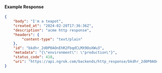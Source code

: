 <!-- Code generated for API Clients. DO NOT EDIT. -->

#### Example Response

```json
{
	"body": "I'm a teapot",
	"created_at": "2024-02-28T17:36:36Z",
	"description": "acme http response",
	"headers": {
		"content-type": "text/plain"
	},
	"id": "bkdhr_2d0P0AOnEhR2FbqdCLMX9OoXWu3",
	"metadata": "{\"environment\": \"production\"}",
	"status_code": 418,
	"uri": "https://api.ngrok.com/backends/http_response/bkdhr_2d0P0AOnEhR2FbqdCLMX9OoXWu3"
}
```

